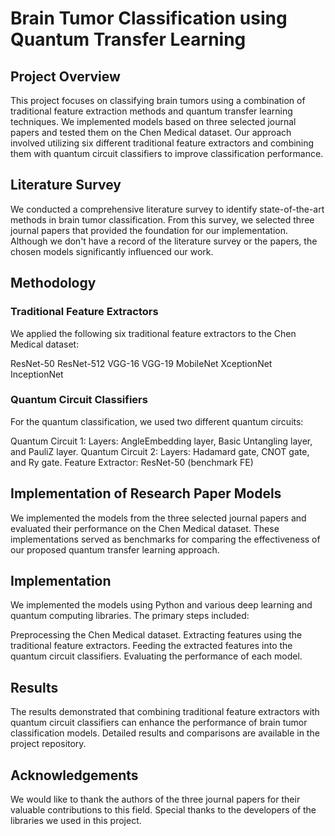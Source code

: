 # Brain Tumor Classification using Quantum Transfer Learning
## Project Overview
This project focuses on classifying brain tumors using a combination of traditional feature extraction methods and quantum transfer learning techniques. We implemented models based on three selected journal papers and tested them on the Chen Medical dataset. Our approach involved utilizing six different traditional feature extractors and combining them with quantum circuit classifiers to improve classification performance.

## Literature Survey
We conducted a comprehensive literature survey to identify state-of-the-art methods in brain tumor classification. From this survey, we selected three journal papers that provided the foundation for our implementation. Although we don't have a record of the literature survey or the papers, the chosen models significantly influenced our work.

## Methodology
### Traditional Feature Extractors
We applied the following six traditional feature extractors to the Chen Medical dataset:

ResNet-50
ResNet-512
VGG-16
VGG-19
MobileNet
XceptionNet
InceptionNet
### Quantum Circuit Classifiers
For the quantum classification, we used two different quantum circuits:

Quantum Circuit 1:
Layers: AngleEmbedding layer, Basic Untangling layer, and PauliZ layer.
Quantum Circuit 2:
Layers: Hadamard gate, CNOT gate, and Ry gate.
Feature Extractor: ResNet-50 (benchmark FE)

## Implementation of Research Paper Models
We implemented the models from the three selected journal papers and evaluated their performance on the Chen Medical dataset. These implementations served as benchmarks for comparing the effectiveness of our proposed quantum transfer learning approach.

## Implementation
We implemented the models using Python and various deep learning and quantum computing libraries. The primary steps included:

Preprocessing the Chen Medical dataset.
Extracting features using the traditional feature extractors.
Feeding the extracted features into the quantum circuit classifiers.
Evaluating the performance of each model.

## Results
The results demonstrated that combining traditional feature extractors with quantum circuit classifiers can enhance the performance of brain tumor classification models. Detailed results and comparisons are available in the project repository.

## Acknowledgements
We would like to thank the authors of the three journal papers for their valuable contributions to this field. Special thanks to the developers of the libraries we used in this project.


